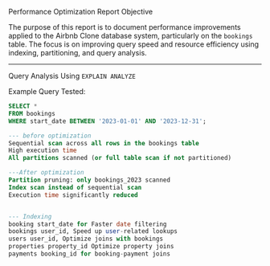 Performance Optimization Report
Objective

The purpose of this report is to document performance improvements applied to the Airbnb Clone database system, particularly on the `bookings` table. The focus is on improving query speed and resource efficiency using indexing, partitioning, and query analysis.

---

Query Analysis Using `EXPLAIN ANALYZE`

Example Query Tested:

```sql
SELECT *
FROM bookings
WHERE start_date BETWEEN '2023-01-01' AND '2023-12-31';

--- before optimization
Sequential scan across all rows in the bookings table
High execution time
All partitions scanned (or full table scan if not partitioned)

---After optimization
Partition pruning: only bookings_2023 scanned
Index scan instead of sequential scan
Execution time significantly reduced


--- Indexing 
booking start_date for Faster date filtering
bookings user_id, Speed up user-related lookups
users user_id, Optimize joins with bookings
properties property_id Optimize property joins
payments booking_id for booking-payment joins

